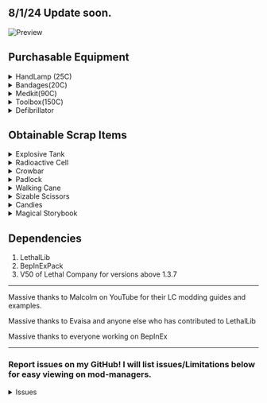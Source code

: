 ## 8/1/24 Update soon.

![Preview](https://i.imgur.com/oTtwj4N.png)

## Purchasable Equipment
<details>
<summary>HandLamp (25C)</summary>

Costs 25 credits, Weighs 5

Compared to vanilla light sources...

PROS - 
- The lamp lights up the area around the holder in a radius that is larger than a baby flashlight's light reaches but not as large as a pro-flashlight reaches in one direction.
- The lamp has a noticeably larger battery capacity than the pro-flashlight (It's battery can last the entire day pretty reliably).

CONS - 
- The light produced by the lamp isn't as clear at long ranges as the pro-flashlight.
- The lamp's light is very bright if used in fog, gas, smoke, dust storms, etc..
</details>

<details>
<summary>Bandages(20C)</summary>

Costs 20 credits, Weighs 1

Bandages are a 3 use consumable item that heals 20 health per use.

When compared to the medkit, bandages will heal you instantly and weigh less so you can better survive those quick deadly encounters.
</details>

<details>
<summary>Medkit(90C)</summary>

Costs 90 credits, Weighs 4

The med-kit heals the user overtime when used. It has a limited amount of health it can heal (240) but it can be refilled by returning to your ship.

When compared to bandages, the med-kit can heal 4x the health bandages can heal in one go and that's ignoring that it can be refilled infinitely. The med-kit is the better long-term option for healing if you aren't being actively killed.
</details>

<details>
<summary>Toolbox(150C)</summary>

Costs 150 credits, Weighs 6

The can be used to dismantle landmines and turrets and will produce a piece of scrap when done successfully.

- To dismantle a trap look at it and spam the use button, the amount of uses required is slightly random.
- Landmines can be dismantle at any time prior to exploding.
- Turrets can only be dismantled WHILE it is disabled.
- Some UI or effects to show that it's working will be added soon.
</details>

<details>
<summary>Defibrillator</summary>

Not in any public releases or is not complete. This is here because this will be coming in a future update guaranteed.
</details>

## Obtainable Scrap Items

<details>
<summary>Explosive Tank</summary>

High value, Weighs 32, Spawns anywhere rarely

Once the explosive tank is picked up, an internal timer will begin counting down to 0 which will then cause the tank to explode. The only way to deactivate the timer is by bringing the tank to your ship safely.

- The internal timer can start at any time between 2 and 4 minutes.
- Hitting the tank with a melee weapon will cause it to explode immediately.
- Each time the tank is dropped, its remaining time will be reduced by a set amount, if the tank is dropped three times, it will explode immediately.

</details>

<details>
<summary>Radioactive Cell</summary>

High value, Weighs 18, Spawns anywhere rarely

The radioactive cell produces a sickly green light in a radius around it infinitely. When the cell is held, the holder will regularly take damage until they drop it or perish.
</details>

<details>
<summary>Crowbar</summary>

Weighs 8.5

Will be a melee weapon that also opens doors. For now it's just a scrap item.
</details>

<details>
<summary>Padlock</summary>

Weighs 1, Spawns anywhere uncommonly

The Padlock locks doors open or closed, nothing more.
</details>

<details>
<summary>Walking Cane</summary>

High value, Weighs 1, Spawns on Rend, Dine, and Titan rarely

Increases your movement speed when held.
</details>

<details>
<summary>Sizable Scissors</summary>

High Value, Weighs 12, Spawns on Rend, Dine, and Titan rarely
	
Sizable Scissors are a two handed scrap item that randomly damages it's holder if they are sprinting.
</details>

<details>
<summary>Candies</summary>

Weighs 1, Spawns on Rend, Dine, and Titan uncommonly

Candies are several consumable items that give varied temporary effects. The types and their effects will be listed below as they are added.

Lollipop - Not added yet.

Caramel - Gives 50 HP worth of passive healing.

Mint - instant insanity reduction and speed boost for 15 seconds.

Chocolate - Not added yet.

Gumdrop - Jump boost and slight speed boost for 15 seconds.
</details>

<details>

<summary>Magical Storybook</summary>

Not in any public releases or is not complete. This is here because this will be coming in a future update guaranteed.
</details>

## Dependencies
1. LethalLib 
2. BepInExPack
3. V50 of Lethal Company for versions above 1.3.7
---

Massive thanks to Malcolm on YouTube for their LC modding guides and examples.

Massive thanks to Evaisa and anyone else who has contributed to LethalLib

Massive thanks to everyone working on BepInEx

---

### Report issues on my GitHub! I will list issues/Limitations below for easy viewing on mod-managers.
<details>
<summary>Issues</summary>

- Last I checked, in the vanilla game the player health UI doesn't change back to white when healing because there aren't any ways to heal back to full health in the vanilla game outside of respawning, The only thing I will do is recommend you use a mod that displays your health as a number so you can easily tell you're health is actually increasing.

- As the pool of mods gets larger, I will just say that any mods that change the global lighting may affect the Handlamp potentially making it brighter or duller.

</details>

